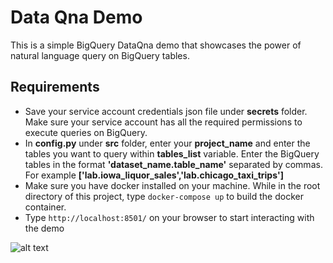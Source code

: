 # Data Qna Demo

This is a simple BigQuery DataQna demo that showcases the power of natural language query on BigQuery tables.

## Requirements

* Save your service account credentials json file under **secrets** folder. Make sure your service account has all the required permissions to execute queries on BigQuery.
* In **config.py** under **src** folder, enter your **project_name** and enter the tables you want to query within **tables_list** variable. Enter the BigQuery tables in the format **'dataset_name.table_name'** separated by commas. For example **['lab.iowa_liquor_sales','lab.chicago_taxi_trips']**
* Make sure you have docker installed on your machine. While in the root directory of this project, type `docker-compose up` to build the docker container.
* Type `http://localhost:8501/` on your browser to start interacting with the demo

![alt text](https://github.com/ssizan01/Data_qna/main/Data_qna_demo_image.png?raw=true)